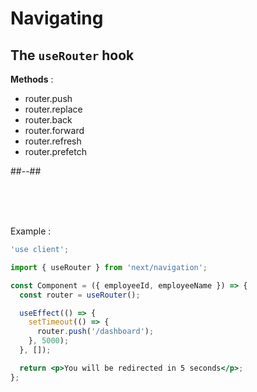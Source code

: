 <!-- .slide: class="two-column with-code " -->

# Navigating

## The `useRouter` hook

**Methods** :

- router.push
- router.replace
- router.back
- router.forward
- router.refresh
- router.prefetch

##--##

<br/>
<br/>
<br/>

Example :

```jsx
'use client';

import { useRouter } from 'next/navigation';

const Component = ({ employeeId, employeeName }) => {
  const router = useRouter();

  useEffect(() => {
    setTimeout(() => {
      router.push('/dashboard');
    }, 5000);
  }, []);

  return <p>You will be redirected in 5 seconds</p>;
};
```
